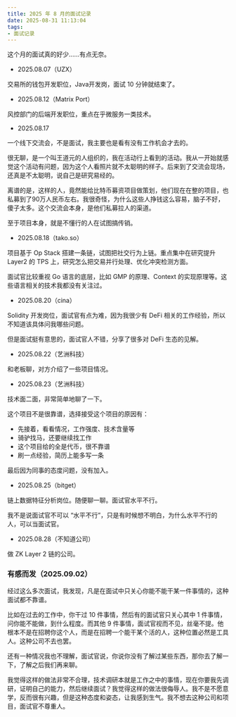 ```yaml
---
title: 2025 年 8 月的面试记录
date: 2025-08-31 11:13:04
tags: 
- 面试记录
---
```


这个月的面试真的好少……有点无奈。

- 2025.08.07（UZX）

交易所的钱包开发职位，Java开发岗，面试 10 分钟就结束了。

- 2025.08.12（Matrix Port）

风控部门的后端开发职位，重点在乎微服务一类技术。

<!--

- 2025.08.14

这家公司希望我以兼职（代码外包）的形式参与到项目开发中，我目前答应了。目前我需要开发的是钱包后端类型的服务，让 APP 端能查余额、查交易什么的。做这个事情就不是为了钱，只是顺手做点事情而已。

接这个活的主要原因有：
- 和项目负责人建立联系，也许后续能有更多机会
- 帮忙的心态，也不至于让自己的空窗期没事干
- 不太指望钱，我也不太会估算，也许最后交付的时候，按照 100 RMB/小时 报价

-->


- 2025.08.17

一个线下交流会，不是面试，我主要也是看有没有工作机会才去的。

很无聊，是一个叫王道元的人组织的，我在活动行上看到的活动。我从一开始就感觉这个活动有问题，因为这个人看照片就不太聪明的样子。后来到了交流会现场，还真是不太聪明，说自己是研究易经的。

离谱的是，这样的人，竟然能给比特币募资项目做策划，他们现在在整的项目，也私募到了90万人民币左右。我很奇怪，为什么这些人挣钱这么容易，脑子不好，傻子太多。这个交流会本身，是他们私募拉人的渠道。

至于项目本身，就是不懂行的人在试图搞传销。

- 2025.08.18（tako.so）

项目基于 Op Stack 搭建一条链，试图把社交行为上链。重点集中在研究提升 Layer2 的 TPS 上，研究怎么把交易并行处理、优化冲突检测方面。

面试官比较重视 Go 语言的底层，比如 GMP 的原理、Context 的实现原理等。这些语言相关的技术我都没有关注过。

- 2025.08.20（cina）

Solidity 开发岗位，面试官有点为难，因为我很少有 DeFi 相关的工作经验，所以不知道该具体问我哪些问题。

但是面试挺有意思的，面试官人不错，分享了很多对 DeFi 生态的见解。


- 2025.08.22（艺洲科技）

和老板聊，对方介绍了一些项目情况。

- 2025.08.23（艺洲科技）

技术面二面，非常简单地聊了一下。

这个项目不是很靠谱，选择接受这个项目的原因有：
- 先接着，看看情况，工作强度、技术含量等
- 骑驴找马，还要继续找工作
- 这个项目给的全是代币，很不靠谱
- 刷一点经验，简历上能多写一条

最后因为同事的态度问题，没有加入。

- 2025.08.25（bitget）

链上数据特征分析岗位。随便聊一聊。面试官水平不行。

我不是说面试官不可以 “水平不行”，只是有时候想不明白，为什么水平不行的人，可以当面试官。

- 2025.08.28（不知道公司）

做 ZK Layer 2 链的公司。

<!--

- 2025.08.31（Venture Labs）

随便聊聊。

-->

### 有感而发（2025.09.02）

经过这么多次面试，我发现，凡是在面试中只关心你能不能干某一件事情的，这种面试都不靠谱。

比如在过去的工作中，你干过 10 件事情，然后有的面试官只关心其中 1 件事情，问你能不能做，到什么程度。而其他 9 件事情，面试官视而不见，丝毫不提。他根本不是在招聘你这个人，而是在招聘一个能干某个活的人，这种位置必然是工具人。这种公司不去也罢。

还有一种情况我也不理解，面试官说，你说你没有了解过某些东西，那你去了解一下，了解之后我们再来聊。

我觉得这样的做法非常不合理，技术调研本就是工作之中的事情，现在你要我先调研，证明自己的能力，然后继续面试？我觉得这样的做法很侮辱人。我不是不愿意学，反而很有兴趣，但是这种态度和姿态，让我感到生气。我不想去这种公司和项目，面试官不尊重人。

